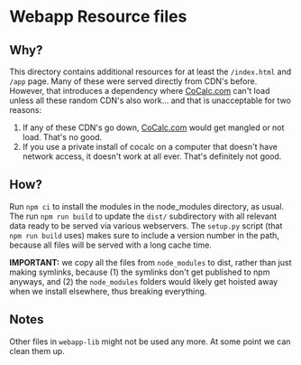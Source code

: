 # Webapp Resource files

## Why?

This directory contains additional resources for at least the `/index.html`   and `/app`   page.  Many of these were served directly from CDN's before. However, that introduces a dependency where [CoCalc.com](http://CoCalc.com) can't load unless all these random CDN's also work... and that is unacceptable for two reasons:

1. If any of these CDN's go down, [CoCalc.com](http://CoCalc.com) would get mangled or not load.  That's no good.
2. If you use a private install of cocalc on a computer that doesn't have network access, it doesn't work at all ever.  That's definitely not good.

## How?

Run `npm ci` to install the modules in the node\_modules directory, as usual.  The run `npm run build` to update the `dist/` subdirectory with all relevant data ready to be served via various webservers.  The `setup.py` script (that `npm run build` uses)  makes sure to include a version number in the path, because all files will be served with a long cache time.

**IMPORTANT:** we copy all the files from `node_modules`  to dist, rather than just making symlinks, because (1) the symlinks don't get published to npm anyways, and (2) the `node_modules`  folders would likely get hoisted away when we install elsewhere, thus breaking everything.

## Notes

Other files in `webapp-lib` might not be used any more. At some point we can clean them up.
